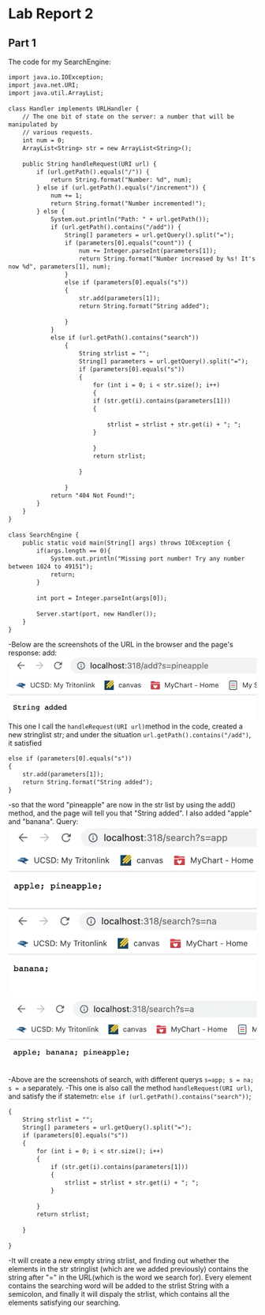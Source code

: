 # Lab Report 2
## Part 1
The code for my SearchEngine:
```
import java.io.IOException;
import java.net.URI;
import java.util.ArrayList; 

class Handler implements URLHandler {
    // The one bit of state on the server: a number that will be manipulated by
    // various requests.
    int num = 0;
    ArrayList<String> str = new ArrayList<String>();

    public String handleRequest(URI url) {
        if (url.getPath().equals("/")) {
            return String.format("Number: %d", num);
        } else if (url.getPath().equals("/increment")) {
            num += 1;
            return String.format("Number incremented!");
        } else {
            System.out.println("Path: " + url.getPath());
            if (url.getPath().contains("/add")) {
                String[] parameters = url.getQuery().split("=");
                if (parameters[0].equals("count")) {
                    num += Integer.parseInt(parameters[1]);
                    return String.format("Number increased by %s! It's now %d", parameters[1], num);
                }
                else if (parameters[0].equals("s")) 
                {
                    str.add(parameters[1]);
                    return String.format("String added");
   
                }
            }
            else if (url.getPath().contains("search")) 
                {
                    String strlist = "";
                    String[] parameters = url.getQuery().split("=");
                    if (parameters[0].equals("s"))
                    {
                        for (int i = 0; i < str.size(); i++)
                        {
                        if (str.get(i).contains(parameters[1]))
                        {

                            strlist = strlist + str.get(i) + "; ";
                        }
                        
                        }
                        return strlist;
                        
                    } 
                
                }
            return "404 Not Found!";
        }
    }
}

class SearchEngine {
    public static void main(String[] args) throws IOException {
        if(args.length == 0){
            System.out.println("Missing port number! Try any number between 1024 to 49151");
            return;
        }

        int port = Integer.parseInt(args[0]);

        Server.start(port, new Handler());
    }
}
```
-Below are the screenshots of the URL in the browser and the page's response:
add:
![Image](2.1.png)
This one I call the ```handleRequest(URI url)```method in the code, created a new stringlist str; and under the situation ```url.getPath().contains("/add")```, it satisfied 
```
else if (parameters[0].equals("s")) 
{
    str.add(parameters[1]);
    return String.format("String added");
}

```
-so that the word "pineapple" are now in the str list by using the add() method, and the page will tell you that "String added". I also added "apple" and "banana".
Query:
![Image](2.2.png)
![Image](2.3.png)
![Image](2.4.png)
-Above are the screenshots of search, with different querys ```s=app; s = na; s = a``` separately. 
-This one is also call the method ```handleRequest(URI url)```, and satisfy the if statemetn: ```else if (url.getPath().contains("search"))```;
```
{
    String strlist = "";
    String[] parameters = url.getQuery().split("=");
    if (parameters[0].equals("s"))
    {
        for (int i = 0; i < str.size(); i++)
        {
            if (str.get(i).contains(parameters[1]))
            {
                strlist = strlist + str.get(i) + "; ";
            }
                        
        }
        return strlist;
                        
    } 
                
}
 ```
-It will create a new empty string strlist, and finding out whether the elements in the str stringlist (which are we added previously) contains the string after "=" in the URL(which is the word we search for). Every element contains the searching word will be added to the strlist String with a semicolon, and finally it will dispaly the strlist, which contains all the elements satisfying our searching.
